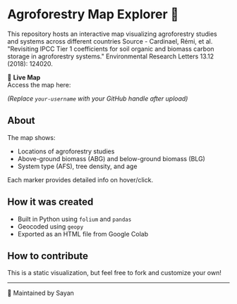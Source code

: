 # Agroforestry Map Explorer 🌿

This repository hosts an interactive map visualizing agroforestry studies and systems across different countries 
Source - Cardinael, Rémi, et al. "Revisiting IPCC Tier 1 coefficients for soil organic and biomass carbon storage in agroforestry systems." Environmental Research Letters 13.12 (2018): 124020.

🔗 **Live Map**  
Access the map here:  
 
*(Replace `your-username` with your GitHub handle after upload)*

## About
The map shows:
- Locations of agroforestry studies
- Above-ground biomass (ABG) and below-ground biomass (BLG)
- System type (AFS), tree density, and age

Each marker provides detailed info on hover/click.

## How it was created
- Built in Python using `folium` and `pandas`
- Geocoded using `geopy`
- Exported as an HTML file from Google Colab

## How to contribute
This is a static visualization, but feel free to fork and customize your own!

---

📌 Maintained by Sayan
